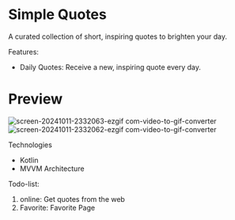 # Simple Quotes

A curated collection of short, inspiring quotes to brighten your day.

Features:

  - Daily Quotes: Receive a new, inspiring quote every day.


# Preview

![screen-20241011-2332063-ezgif com-video-to-gif-converter](https://github.com/user-attachments/assets/6e15a01e-28b7-45dc-b6e2-3e9f032a57a6)   ![screen-20241011-2332062-ezgif com-video-to-gif-converter](https://github.com/user-attachments/assets/2229ced9-e201-4343-b1b2-064c285ffab5)


Technologies

- Kotlin
- MVVM Architecture

Todo-list:

  1. online: Get quotes from the web
  2. Favorite: Favorite Page

